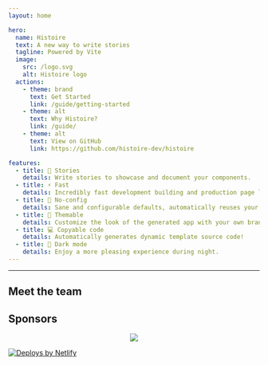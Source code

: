 ```yaml
---
layout: home

hero:
  name: Histoire
  text: A new way to write stories
  tagline: Powered by Vite
  image:
    src: /logo.svg
    alt: Histoire logo
  actions:
    - theme: brand
      text: Get Started
      link: /guide/getting-started
    - theme: alt
      text: Why Histoire?
      link: /guide/
    - theme: alt
      text: View on GitHub
      link: https://github.com/histoire-dev/histoire

features:
  - title: 📖 Stories
    details: Write stories to showcase and document your components.
  - title: ⚡ Fast
    details: Incredibly fast development building and production page loading!
  - title: 🔧️ No-config
    details: Sane and configurable defaults, automatically reuses your Vite config!
  - title: 🎨 Themable
    details: Customize the look of the generated app with your own branding.
  - title: 💻️ Copyable code
    details: Automatically generates dynamic template source code!
  - title: 🌙 Dark mode
    details: Enjoy a more pleasing experience during night.
---
```


<hr class="border-0 border-t border-gray-500 opacity-10 my-24" />

<div class="container mx-auto">
  <h2>
    Meet the team
  </h2>

  <MeetTeam class="mb-24" />

  <h2>
    Sponsors
  </h2>

  <p align="center">
    <a href="https://guillaume-chau.info/sponsors/" target="_blank">
      <img src='https://akryum.netlify.app/sponsors.svg'/>
    </a>
  </p>

  <div class="flex justify-center mb-12">
    <SponsorButton/>
  </div>

  <div class="flex justify-center my-4">
    <a href="https://www.netlify.com">
      <img src="https://www.netlify.com/img/global/badges/netlify-color-accent.svg" alt="Deploys by Netlify" />
    </a>
  </div>
</div>

<style lang="postcss" scoped>
h2 {
  @apply text-center text-2xl md:text-3xl;
}
</style>
